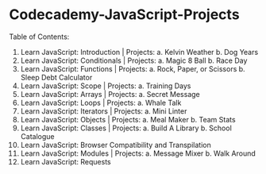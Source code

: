 # Codecademy-JavaScript-Projects

Table of Contents:
1. Learn JavaScript: Introduction | 
   Projects:
   a. Kelvin Weather
   b. Dog Years
2. Learn JavaScript: Conditionals | 
   Projects:
   a. Magic 8 Ball
   b. Race Day
3. Learn JavaScript: Functions | 
Projects:
   a. Rock, Paper, or Scissors
   b. Sleep Debt Calculator
4. Learn JavaScript: Scope | 
Projects:
   a. Training Days
5. Learn JavaScript: Arrays | 
Projects:
   a. Secret Message
6. Learn JavaScript: Loops | 
Projects:
   a. Whale Talk
7. Learn JavaScript: Iterators | 
Projects:
   a. Mini Linter
8. Learn JavaScript: Objects | 
Projects:
   a. Meal Maker
   b. Team Stats
9. Learn JavaScript: Classes | 
Projects:
   a. Build A Library
   b. School Catalogue
10. Learn JavaScript: Browser Compatibility and Transpilation 
11. Learn JavaScript: Modules | 
Projects:
   a. Message Mixer
   b. Walk Around
12. Learn JavaScript: Requests

